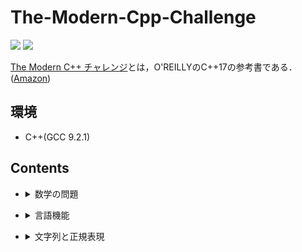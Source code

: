 #  The-Modern-Cpp-Challenge

<p align="left">
    <!-- c++ icon -->
    <img src="https://img.shields.io/badge/-c++-blue?logo=c%2B%2B" />
    <!-- code size -->
    <img src="https://img.shields.io/github/languages/code-size/kei-academic/algo-method" />
</p>

[The Modern C++ チャレンジ](https://github.com/PacktPublishing/The-Modern-Cpp-Challenge)とは，O'REILLYのC++17の参考書である．([Amazon](https://www.amazon.co.jp/Modern-C-%E3%83%81%E3%83%A3%E3%83%AC%E3%83%B3%E3%82%B8-%E2%80%95C-17%E3%83%97%E3%83%AD%E3%82%B0%E3%83%A9%E3%83%9F%E3%83%B3%E3%82%B0%E5%8A%9B%E3%82%92%E9%8D%9B%E3%81%88%E3%82%8B100%E5%95%8F/dp/4873118697))

## 環境
- C++(GCC 9.2.1)

## Contents

- <details><summary>数学の問題</summary>

    - [問題1](Chapter1/1.cpp) 3または5で割り切れる正の整数の総和
    - [問題2](Chapter1/2.cpp) 最大公約数
    - [問題3](Chapter1/3.cpp) 最小公倍数
    - [問題4](Chapter1/4.cpp) 与えられた正の整数より小さい最大の素数
    - [問題5](Chapter1/5.cpp) セクシー素数
    - [問題6](Chapter1/6.cpp) 過剰数
    - [問題7](Chapter1/7.cpp) 友愛数
    - [問題8](Chapter1/8.cpp) アームストロング数
    - [問題9](Chapter1/9.cpp) 素因数分解
    - [問題10](Chapter1/10.cpp) グレイコード
    - [問題11](Chapter1/11.cpp) ローマ数字に変換
    - [問題12](Chapter1/12.cpp) 最長コラッツ数列
    - [問題13](Chapter1/13.cpp) π の計算
    - [問題14](Chapter1/14.cpp) ISBNの検証

</details>

- <details><summary>言語機能</summary>

    - [問題15](Chapter2/15.cpp) IPv4データ型
    - [問題16](Chapter2/16.cpp) 範囲内のIPv4アドレスを列挙する
    - [問題17](Chapter2/17.cpp) 基本演算を備えた2次元配列を作る
    - [問題18](Chapter2/18.cpp) 任意個数の引数を取る最小値関数
    - [問題19](Chapter2/19.cpp) 任意個数の要素をコンテナに追加
    - [問題20](Chapter2/20.cpp) コンテナのany, all, none関数
    - [問題21](Chapter2/21.cpp) システムハンドルラッパー
    - [問題22](Chapter2/22.cpp) さまざまな温度単位のリテラル

</details>

- <details><summary>文字列と正規表現</summary>

    - [問題23](Chapter3/23.cpp) バイナリから文字列への変換
    - [問題24](Chapter3/24.cpp) 文字列からバイナリへの変換
    - [問題25](Chapter3/25.cpp) 英文タイトルのキャピタライズ
    - [問題26](Chapter3/26.cpp) 指定した区切り文字で文字列を連結する
    - [問題27](Chapter3/27.cpp) 区切り文字集合で文字列をトークンに分割する
    - [問題28](Chapter3/28.cpp) 最長回分部分文字列
    - [問題29](Chapter3/29.cpp) ナンバープレートの検証
    - [問題30](Chapter3/30.cpp) URLパーツの抽出
    - [問題31](Chapter3/31.cpp) 文字列の日付を変換する

</details>

